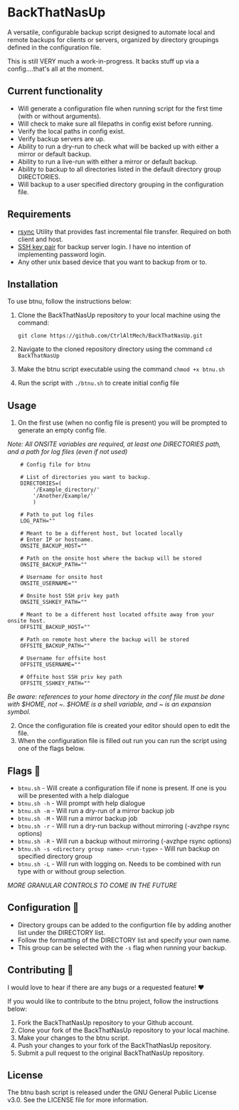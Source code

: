 # BackThatNasUp

A versatile, configurable backup script designed to automate local and remote backups for clients or servers, organized by directory groupings defined in the configuration file.

This is still VERY much a work-in-progress. It backs stuff up via a config....that's all at the moment.

## Current functionality

- Will generate a configuration file when running script for the first time (with or without arguments).
- Will check to make sure all filepaths in config exist before running.
- Verify the local paths in config exist.
- Verify backup servers are up.
- Ability to run a dry-run to check what will be backed up with either a mirror or default backup.
- Ability to run a live-run with either a mirror or default backup.
- Ability to backup to all directories listed in the default directory group DIRECTORIES.
- Will backup to a user specified directory grouping in the configuration file.

## Requirements

- [rsync](https://github.com/RsyncProject/rsync) Utility that provides fast incremental file transfer. Required on both client and host.
- [SSH key pair](https://wiki.archlinux.org/title/SSH_keys) for backup server login. I have no intention of implementing password login.
- Any other unix based device that you want to backup from or to.

## Installation

To use btnu, follow the instructions below:

1. Clone the BackThatNasUp repository to your local machine using the command:

    `git clone https://github.com/CtrlAltMech/BackThatNasUp.git`

2. Navigate to the cloned repository directory using the command `cd BackThatNasUp`
3. Make the btnu script executable using the command `chmod +x btnu.sh`
4. Run the script with `./btnu.sh` to create initial config file

## Usage

1. On the first use (when no config file is present) you will be prompted to generate an empty config file.

*Note: All ONSITE variables are required, at least one DIRECTORIES path, and a path for log files (even if not used)*

```
	# Config file for btnu
	
	# List of directories you want to backup.
	DIRECTORIES=(
		'/Example_directory/'
		'/Another/Example/'
		)
	
	# Path to put log files
	LOG_PATH=""
	
	# Meant to be a different host, but located locally
	# Enter IP or hostname.
	ONSITE_BACKUP_HOST=""
	
	# Path on the onsite host where the backup will be stored
	ONSITE_BACKUP_PATH=""
	
	# Username for onsite host
	ONSITE_USERNAME=""
	
	# Onsite host SSH priv key path
	ONSITE_SSHKEY_PATH=""
	
	# Meant to be a different host located offsite away from your onsite host.
	OFFSITE_BACKUP_HOST=""
	
	# Path on remote host where the backup will be stored
	OFFSITE_BACKUP_PATH=""
	
	# Username for offsite host
	OFFSITE_USERNAME=""
	
	# Offsite host SSH priv key path
	OFFSITE_SSHKEY_PATH=""

```
*Be aware: references to your home directory in the conf file must be done with $HOME, not ~. $HOME is a shell variable, and ~ is an expansion symbol.*

2. Once the configuration file is created your editor should open to edit the file.
3. When the configuration file is filled out run you can run the script using one of the flags below.

## Flags :triangular_flag_on_post:
- `btnu.sh` - Will create a configuration file if none is present. If one is you will be presented with a help dialogue
- `btnu.sh -h` - Will prompt with help dialogue
- `btnu.sh -m` - Will run a dry-run of a mirror backup job
- `btnu.sh -M` - Will run a mirror backup job
- `btnu.sh -r` - Will run a dry-run backup without mirroring (-avzhpe rsync options)
- `btnu.sh -R` - Will run a backup without mirroring (-avzhpe rsync options)
- `btnu.sh -s <directory group name> <run-type>` - Will run backup on specified directory group
- `btnu.sh -L` - Will run with logging on. Needs to be combined with run type with or without group selection.

*MORE GRANULAR CONTROLS TO COME IN THE FUTURE*

## Configuration :open_book:
- Directory groups can be added to the configurtion file by adding another list under the DIRECTORY list.
- Follow the formatting of the DIRECTORY list and specify your own name.
- This group can be selected with the `-s` flag when running your backup.

## Contributing :handshake:
I would love to hear if there are any bugs or a requested feature! :heart:

If you would like to contribute to the btnu project, follow the instructions below:

1. Fork the BackThatNasUp repository to your Github account.
2. Clone your fork of the BackThatNasUp repository to your local machine.
3. Make your changes to the btnu script.
4. Push your changes to your fork of the BackThatNasUp repository.
5. Submit a pull request to the original BackThatNasUp repository.

## License

The btnu bash script is released under the GNU General Public License v3.0. See the LICENSE file for more information.
